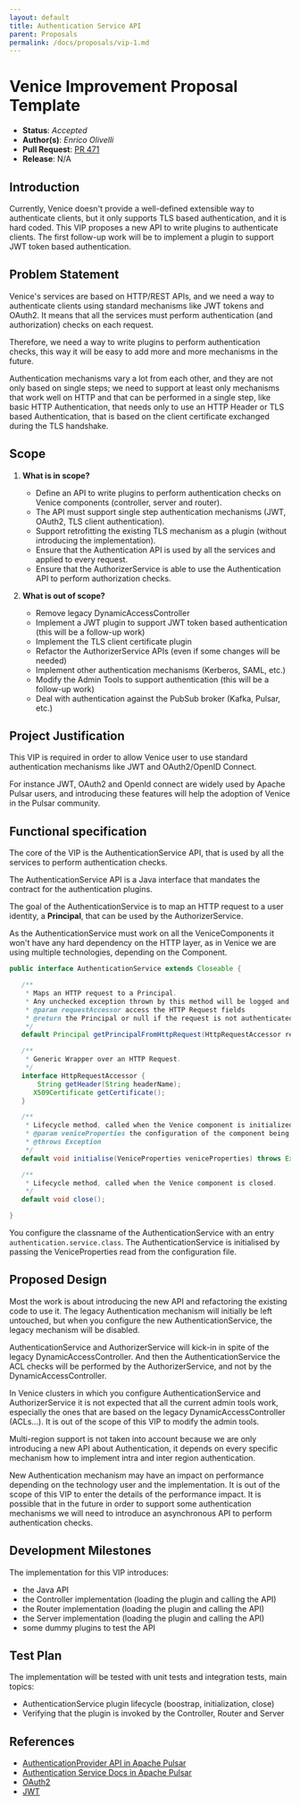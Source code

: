 ```yaml
---
layout: default
title: Authentication Service API
parent: Proposals
permalink: /docs/proposals/vip-1.md
---
```


# Venice Improvement Proposal Template

* **Status**: _Accepted_
* **Author(s)**: _Enrico Olivelli_
* **Pull Request**: [PR 471](https://github.com/linkedin/venice/pull/471)
* **Release**: N/A

## Introduction

Currently, Venice doesn't provide a well-defined extensible way to authenticate clients, but it only supports
TLS based authentication, and it is hard coded.
This VIP proposes a new API to write plugins to authenticate clients.
The first follow-up work will be to implement a plugin to support JWT token based authentication.

## Problem Statement 

Venice's services are based on HTTP/REST APIs, and we need a way to authenticate clients using standard
mechanisms like JWT tokens and OAuth2.
It means that all the services must perform authentication (and authorization) checks on each request.

Therefore, we need a way to write plugins to perform authentication checks, this way it will be easy to 
add more and more mechanisms in the future.

Authentication mechanisms vary a lot from each other, and they are not only based on single steps;
we need to support at least only mechanisms that work well on HTTP and that can be performed in a single step, 
like basic HTTP Authentication, that needs only to use an HTTP Header
or TLS based Authentication, that is based on the client certificate exchanged during the TLS handshake.


## Scope

1. **What is in scope?**

   - Define an API to write plugins to perform authentication checks on Venice components (controller, server and router).
   - The API must support single step authentication mechanisms (JWT, OAuth2, TLS client authentication).
   - Support retrofitting the existing TLS mechanism as a plugin (without introducing the implementation).
   - Ensure that the Authentication API is used by all the services and applied to every request.
   - Ensure that the AuthorizerService is able to use the Authentication API to perform authorization checks.

2. **What is out of scope?**

    - Remove legacy DynamicAccessController
    - Implement a JWT plugin to support JWT token based authentication (this will be a follow-up work) 
    - Implement the TLS client certificate plugin
    - Refactor the AuthorizerService APIs (even if some changes will be needed) 
    - Implement other authentication mechanisms (Kerberos, SAML, etc.)
    - Modify the Admin Tools to support authentication (this will be a follow-up work)
    - Deal with authentication against the PubSub broker (Kafka, Pulsar, etc.)

## Project Justification

This VIP is required in order to allow Venice user to use standard authentication mechanisms like JWT and OAuth2/OpenID Connect. 

For instance JWT, OAuth2 and OpenId connect are widely used by Apache Pulsar users, and introducing these features will
help the adoption of Venice in the Pulsar community.

## Functional specification

The core of the VIP is the AuthenticationService API, that is used by all the services to perform authentication checks.

The AuthenticationService API is a Java interface that mandates the contract for the authentication plugins.

The goal of the AuthenticationService is to map an HTTP request to a user identity, a **Principal**, that can be used by the AuthorizerService.

As the AuthenticationService must work on all the VeniceComponents it won't have any hard dependency on the HTTP layer,
as in Venice we are using multiple technologies, depending on the Component.

```java
public interface AuthenticationService extends Closeable {

   /**
    * Maps an HTTP request to a Principal.
    * Any unchecked exception thrown by this method will be logged and the request will be rejected.
    * @param requestAccessor access the HTTP Request fields
    * @return the Principal or null if the request is not authenticated
    */
   default Principal getPrincipalFromHttpRequest(HttpRequestAccessor requestAccessor);

   /**
    * Generic Wrapper over an HTTP Request.
    */
   interface HttpRequestAccessor {
       String getHeader(String headerName);
      X509Certificate getCertificate();
   }

   /**
    * Lifecycle method, called when the Venice component is initialized.
    * @param veniceProperties the configuration of the component being initialized
    * @throws Exception
    */
   default void initialise(VeniceProperties veniceProperties) throws Exception;

   /**
    * Lifecycle method, called when the Venice component is closed.
    */
   default void close();

}
```

You configure the classname of the AuthenticationService with an entry `authentication.service.class`.
The AuthenticationService is initialised by passing the VeniceProperties read from the configuration file.  

## Proposed Design

Most the work is about introducing the new API and refactoring the existing code to use it.
The legacy Authentication mechanism will initially be left untouched, but when you configure
the new AuthenticationService, the legacy mechanism will be disabled.

AuthenticationService and AuthorizerService will kick-in in spite of the legacy DynamicAccessController.
And then the AuthenticationService the ACL checks will be performed by the AuthorizerService,
and not by the DynamicAccessController.

In Venice clusters in which you configure AuthenticationService and AuthorizerService it is not expected
that all the current admin tools work, especially the ones that are based on the legacy DynamicAccessController (ACLs...).
It is out of the scope of this VIP to modify the admin tools.

Multi-region support is not taken into account because we are only introducing a new API about Authentication,
it depends on every specific mechanism how to implement intra and inter region authentication.

New Authentication mechanism may have an impact on performance depending on the technology user and the implementation.
It is out of the scope of this VIP to enter the details of the performance impact.
It is possible that in the future in order to support some authentication mechanisms we will need to introduce
an asynchronous API to perform authentication checks.

## Development Milestones

The implementation for this VIP introduces:
- the Java API
- the Controller implementation (loading the plugin and calling the API)
- the Router implementation (loading the plugin and calling the API)
- the Server implementation (loading the plugin and calling the API)
- some dummy plugins to test the API

## Test Plan

The implementation will be tested with unit tests and integration tests, main topics:
- AuthenticationService plugin lifecycle (boostrap, initialization, close)
- Verifying that the plugin is invoked by the Controller, Router and Server

## References 

- [AuthenticationProvider API in Apache Pulsar](https://github.com/apache/pulsar/blob/master/pulsar-broker-common/src/main/java/org/apache/pulsar/broker/authentication/AuthenticationProvider.java)
- [Authentication Service Docs in Apache Pulsar](https://pulsar.apache.org/docs/3.0.x/security-authorization/)
- [OAuth2](https://oauth.net/2/)
- [JWT](https://jwt.io/introduction)









